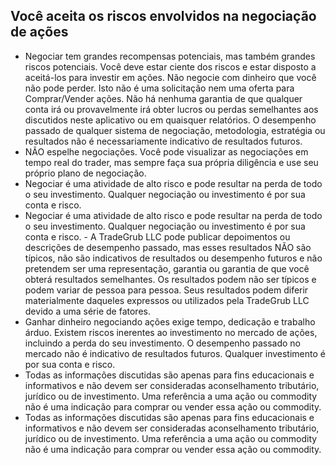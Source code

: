 ## Você aceita os riscos envolvidos na negociação de ações

- Negociar tem grandes recompensas potenciais, mas também grandes riscos potenciais. Você deve estar ciente dos riscos e estar disposto a aceitá-los para investir em ações. Não negocie com dinheiro que você não pode perder. Isto não é uma solicitação nem uma oferta para Comprar/Vender ações. Não há nenhuma garantia de que qualquer conta irá ou provavelmente irá obter lucros ou perdas semelhantes aos discutidos neste aplicativo ou em quaisquer relatórios. O desempenho passado de qualquer sistema de negociação, metodologia, estratégia ou resultados não é necessariamente indicativo de resultados futuros.
- NÃO espelhe negociações. Você pode visualizar as negociações em tempo real do trader, mas sempre faça sua própria diligência e use seu próprio plano de negociação.
- Negociar é uma atividade de alto risco e pode resultar na perda de todo o seu investimento. Qualquer negociação ou investimento é por sua conta e risco.
- Negociar é uma atividade de alto risco e pode resultar na perda de todo o seu investimento. Qualquer negociação ou investimento é por sua conta e risco. - A TradeGrub LLC pode publicar depoimentos ou descrições de desempenho passado, mas esses resultados NÃO são típicos, não são indicativos de resultados ou desempenho futuros e não pretendem ser uma representação, garantia ou garantia de que você obterá resultados semelhantes. Os resultados podem não ser típicos e podem variar de pessoa para pessoa. Seus resultados podem diferir materialmente daqueles expressos ou utilizados pela TradeGrub LLC devido a uma série de fatores.
- Ganhar dinheiro negociando ações exige tempo, dedicação e trabalho árduo. Existem riscos inerentes ao investimento no mercado de ações, incluindo a perda do seu investimento. O desempenho passado no mercado não é indicativo de resultados futuros. Qualquer investimento é por sua conta e risco.
- Todas as informações discutidas são apenas para fins educacionais e informativos e não devem ser consideradas aconselhamento tributário, jurídico ou de investimento. Uma referência a uma ação ou commodity não é uma indicação para comprar ou vender essa ação ou commodity.
- Todas as informações discutidas são apenas para fins educacionais e informativos e não devem ser consideradas aconselhamento tributário, jurídico ou de investimento. Uma referência a uma ação ou commodity não é uma indicação para comprar ou vender essa ação ou commodity.